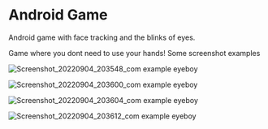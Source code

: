 # Android Game
Android game with face tracking and the blinks of eyes. 

Game where you dont need to use your hands! 
Some screenshot examples

![Screenshot_20220904_203548_com example eyeboy](https://user-images.githubusercontent.com/55853125/188326706-be6220db-1454-4c35-bd8d-a190daf09f6d.jpg)

![Screenshot_20220904_203600_com example eyeboy](https://user-images.githubusercontent.com/55853125/188326717-ed79cfa4-db41-4104-9d46-db8ec052ac54.jpg)

![Screenshot_20220904_203604_com example eyeboy](https://user-images.githubusercontent.com/55853125/188326728-cb9080e5-c7ae-4a38-a07f-70504d8a8eaf.jpg)

![Screenshot_20220904_203612_com example eyeboy](https://user-images.githubusercontent.com/55853125/188326731-2bc71592-ba1b-402b-9f68-1c60b3fb85bd.jpg)
